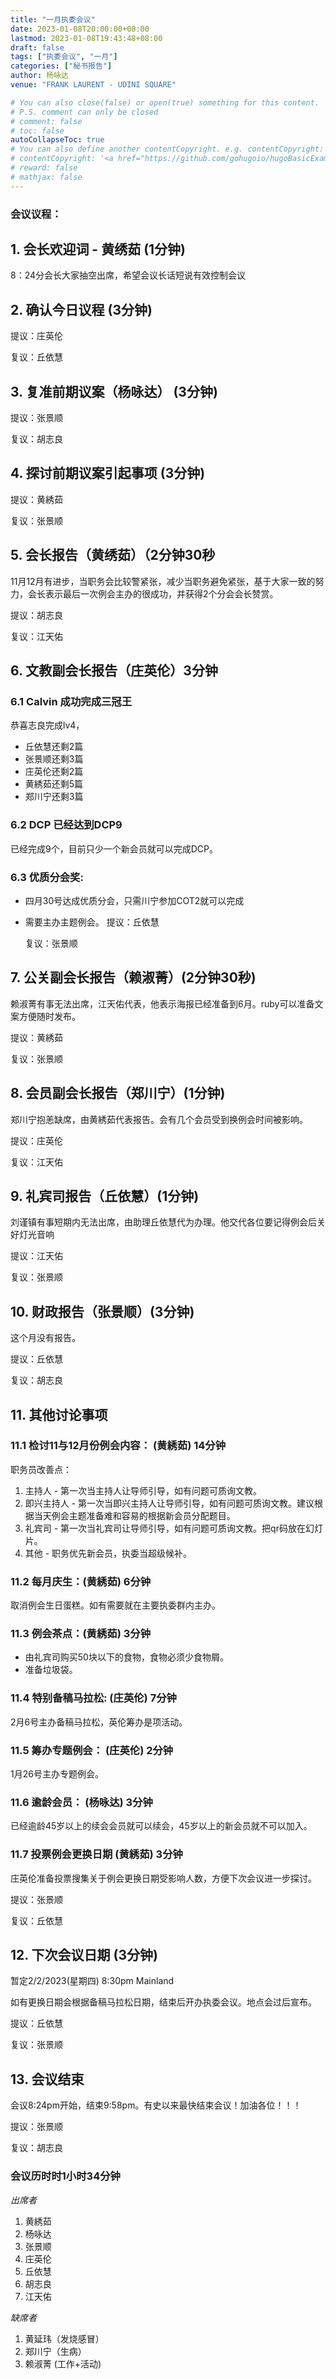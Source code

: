 ```yaml
---
title: "一月执委会议"
date: 2023-01-08T20:00:00+08:00
lastmod: 2023-01-08T19:43:48+08:00
draft: false
tags: ["执委会议", "一月"]
categories: ["秘书报告"]
author: 杨咏达
venue: "FRANK LAURENT - UDINI SQUARE"

# You can also close(false) or open(true) something for this content.
# P.S. comment can only be closed
# comment: false
# toc: false
autoCollapseToc: true
# You can also define another contentCopyright. e.g. contentCopyright: "This is another copyright."
# contentCopyright: '<a href="https://github.com/gohugoio/hugoBasicExample" rel="noopener" target="_blank">See origin</a>'
# reward: false
# mathjax: false
---
```


### 会议议程：
## 1. 会长欢迎词 - 黄绣茹 (1分钟)
8：24分会长大家抽空出席，希望会议长话短说有效控制会议

## 2. 确认今日议程 (3分钟)
  提议：庄英伦

  复议：丘依慧
 
      
## 3. 复准前期议案（杨咏达） (3分钟)
  提议：张景顺

  复议：胡志良

## 4. 探讨前期议案引起事项 (3分钟)

  提议：黄綉茹

  复议：张景顺

## 5. 会长报告（黄绣茹）（2分钟30秒
11月12月有进步，当职务会比较警紧张，减少当职务避免紧张，基于大家一致的努力，会长表示最后一次例会主办的很成功，并获得2个分会会长赞赏。



  提议：胡志良

  复议：江天佑

## 6. 文教副会长报告（庄英伦）3分钟


### 6.1 Calvin 成功完成三冠王

恭喜志良完成lv4，
- 丘依慧还剩2篇
- 张景顺还剩3篇
- 庄英伦还剩2篇
- 黄綉茹还剩5篇
- 郑川宁还剩3篇
### 6.2 DCP 已经达到DCP9
已经完成9个，目前只少一个新会员就可以完成DCP。
### 6.3 优质分会奖: 
- 四月30号达成优质分会，只需川宁参加COT2就可以完成
- 需要主办主题例会。
  提议：丘依慧

  复议：张景顺

## 7. 公关副会长报告（赖淑菁）(2分钟30秒)
赖淑菁有事无法出席，江天佑代表，他表示海报已经准备到6月。ruby可以准备文案方便随时发布。

  提议：黄綉茹

  复议：张景顺

## 8. 会员副会长报告（郑川宁）(1分钟)

郑川宁抱恙缺席，由黄綉茹代表报告。会有几个会员受到换例会时间被影响。


  提议：庄英伦

  复议：江天佑

## 9. 礼宾司报告（丘依慧）(1分钟)
刘谨镇有事短期内无法出席，由助理丘依慧代为办理。他交代各位要记得例会后关好灯光音响


  提议：江天佑

  复议：张景顺

## 10. 财政报告（张景顺）(3分钟)
这个月没有报告。


  提议：丘依慧

  复议：胡志良

## 11. 其他讨论事项 




### 11.1 检讨11与12月份例会内容： (黄綉茹) 14分钟


职务员改善点：
1. 主持人 - 第一次当主持人让导师引导，如有问题可质询文教。
2. 即兴主持人 - 第一次当即兴主持人让导师引导，如有问题可质询文教。建议根据当天例会主题准备难和容易的根据新会员分配题目。
3. 礼宾司 - 第一次当礼宾司让导师引导，如有问题可质询文教。把qr码放在幻灯片。
4. 其他 - 职务优先新会员，执委当超级候补。

### 11.2 每月庆生：(黄綉茹) 6分钟
取消例会生日蛋糕。如有需要就在主要执委群内主办。

### 11.3 例会茶点：(黄綉茹) 3分钟
- 由礼宾司购买50块以下的食物，食物必须少食物屑。
- 准备垃圾袋。


### 11.4 特别备稿马拉松: (庄英伦) 7分钟
2月6号主办备稿马拉松，英伦筹办是项活动。

### 11.5 筹办专题例会： (庄英伦) 2分钟
1月26号主办专题例会。

### 11.6 逾龄会员： (杨咏达) 3分钟
已经逾龄45岁以上的续会会员就可以续会，45岁以上的新会员就不可以加入。

### 11.7 投票例会更换日期 (黄綉茹) 3分钟
庄英伦准备投票搜集关于例会更换日期受影响人数，方便下次会议进一步探讨。


  提议：张景顺

  复议：丘依慧

## 12. 下次会议日期 (3分钟)
  暂定2/2/2023(星期四) 8:30pm Mainland


  如有更换日期会根据备稿马拉松日期，结束后开办执委会议。地点会过后宣布。

  提议：丘依慧

  复议：张景顺

## 13. 会议结束
会议8:24pm开始，结束9:58pm。有史以来最快结束会议！加油各位！！！

  提议：张景顺

  复议：胡志良

 
### 会议历时时1小时34分钟




*出席者*
1. 黄綉茹
2. 杨咏达
3. 张景顺
4. 庄英伦
5. 丘依慧
6. 胡志良
7. 江天佑

*缺席者*
1. 黄延玮（发烧感冒）
2. 郑川宁（生病）
3. 赖淑菁 (工作+活动)

